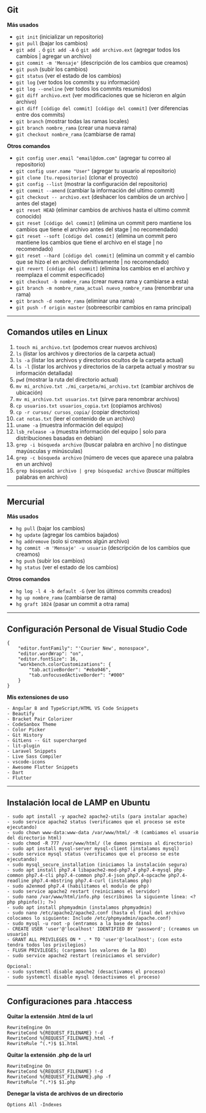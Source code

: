 ## Git

**Más usados**

- ``git init`` (inicializar un repositorio)
- ``git pull`` (bajar los cambios)
- ``git add .`` ó ``git add -A`` ó ``git add archivo.ext`` (agregar todos los cambios | agregar un archivo)
- ``git commit -m 'Mensaje'`` (descripción de los cambios que creamos)
- ``git push`` (subir los cambios)
- ``git status`` (ver el estado de los cambios)
- ``git log`` (ver todos los commits y su información)
- ``git log --oneline`` (ver todos los commits resumidos)
- ``git diff archivo.ext`` (ver modificaciones que se hicieron en algún archivo)
- ``git diff [código del commit] [código del commit]`` (ver diferencias entre dos commits)
- ``git branch`` (mostrar todas las ramas locales)
- ``git branch nombre_rama`` (crear una nueva rama)
- ``git checkout nombre_rama`` (cambiarse de rama)


**Otros comandos**

- ``git config user.email "email@dom.com"`` (agregar tu correo al repositorio)
- ``git config user.name "User"`` (agregar tu usuario al repositorio)
- ``git clone [tu.repositorio]`` (clonar el proyecto)
- ``git config --list`` (mostrar la configuración del repositorio)
- ``git commit --amend`` (cambiar la información del ultimo commit)
- ``git checkout -- archivo.ext`` (deshacer los cambios de un archivo | antes del stage)
- ``git reset HEAD`` (eliminar cambios de archivos hasta el ultimo commit conocido)
- ``git reset [código del commit]`` (elimina un commit pero mantiene los cambios que tiene el archivo antes del stage | no recomendado)
- ``git reset --soft [código del commit]`` (elimina un commit pero mantiene los cambios que tiene el archivo en el stage | no recomendado)
- ``git reset --hard [código del commit]`` (elimina un commit y el cambio que se hizo el en archivo definitivamente | no recomendado)
- ``git revert [código del commit]`` (elimina los cambios en el archivo y reemplaza el commit especificado)
- ``git checkout -b nombre_rama`` (crear nueva rama y cambiarse a esta)
- ``git branch -m nombre_rama_actual nuevo_nombre_rama`` (renombrar una rama)
- ``git branch -d nombre_rama`` (eliminar una rama)
- ``git push -f origin master`` (sobreescribir cambios en rama principal)


---
## Comandos utiles en Linux

1. ``touch mi_archivo.txt`` (podemos crear nuevos archivos)
2. ``ls`` (listar los archivos y directorios de la carpeta actual)
3. ``ls -a`` (listar los archivos y directorios ocultos de la carpeta actual)
4. ``ls -l`` (listar los archivos y directorios de la carpeta actual y mostrar su información detallada)
5. ``pwd`` (mostrar la ruta del directorio actual)
6. ``mv mi_archivo.txt ./mi_carpeta/mi_archivo.txt`` (cambiar archivos de ubicación)
7. ``mv mi_archivo.txt usuarios.txt`` (sirve para renombrar archivos)
8. ``cp usuarios.txt usuarios_copia.txt`` (copiamos archivos)
9. ``cp -r cursos/ cursos_copia/`` (copiar directorios)
10. ``cat notas.txt`` (leer el contenido de un archivo)
11. ``uname -a`` (muestra información del equipo)
12. ``lsb_release -a`` (muestra información del equipo | solo para distribuciones basadas en debian)
13. ``grep -i búsqueda archivo`` (buscar palabra en archivo | no distingue mayúsculas y minúsculas)
14. ``grep -c búsqueda archivo`` (número de veces que aparece una palabra en un archivo)
15. ``grep búsqueda1 archivo | grep búsqueda2 archivo`` (buscar múltiples palabras en archivo)

---

## Mercurial

**Más usados**

- ``hg pull`` (bajar los cambios)
- ``hg update`` (agregar los cambios bajados)
- ``hg addremove`` (solo si creamos algún archivo)
- ``hg commit -m 'Mensaje' -u usuario`` (descripción de los cambios que creamos)
- ``hg push`` (subir los cambios)
- ``hg status`` (ver el estado de los cambios)

**Otros comandos**

- ``hg log -l 4 -b default -G`` (ver los últimos commits creados)
- ``hg up nombre_rama`` (cambiarse de rama)
- ``hg graft 1024`` (pasar un commit a otra rama)

---

## Configuración Personal de Visual Studio Code
```
{
    "editor.fontFamily": "'Courier New', monospace",
    "editor.wordWrap": "on",
    "editor.fontSize": 16,
    "workbench.colorCustomizations": {
        "tab.activeBorder": "#eba946",
        "tab.unfocusedActiveBorder": "#000"
    }
}
```
**Mis extensiones de uso**
```
- Angular 8 and TypeScript/HTML VS Code Snippets
- Beautify
- Bracket Pair Colorizer
- CodeSanbox Theme
- Color Picker
- Git History
- GitLens -- Git supercharged
- lit-plugin
- Laravel Snippets
- Live Sass Compiler
- vscode-icons
- Awesome Flutter Snippets
- Dart
- Flutter
```

---
## Instalación local de LAMP en Ubuntu
```
- sudo apt install -y apache2 apache2-utils (para instalar apache)
- sudo service apache2 status (verificamos que el proceso se este ejecutando)
- sudo chown www-data:www-data /var/www/html/ -R (cambiamos el usuario del directorio html)
- sudo chmod -R 777 /var/www/html/ (le damos permisos al directorio)
- sudo apt install mysql-server mysql-client (instalamos mysql)
- sudo service mysql status (verificamos que el proceso se este ejecutando)
- sudo mysql_secure_installation (iniciamos la instalación segura)
- sudo apt install php7.4 libapache2-mod-php7.4 php7.4-mysql php-common php7.4-cli php7.4-common php7.4-json php7.4-opcache php7.4-readline php7.4-mbstring php7.4-curl (instalamos php)
- sudo a2enmod php7.4 (habilitamos el modulo de php)
- sudo service apache2 restart (reiniciamos el servidor)
- sudo nano /var/www/html/info.php (escribimos la siguiente línea: <?php phpinfo(); ?>)
- sudo apt install phpmyadmin (instalamos phpmyadmin)
- sudo nano /etc/apache2/apache2.conf (hasta el final del archivo colocamos lo siguiente: Include /etc/phpmyadmin/apache.conf)
- sudo mysql -u root -p (entramos a la base de datos)
- CREATE USER 'user'@'localhost' IDENTIFIED BY 'password'; (creamos un usuario)
- GRANT ALL PRIVILEGES ON * . * TO 'user'@'localhost'; (con esto tendra todos los privilegios)
- FLUSH PRIVILEGES; (cargamos los valores de la BD)
- sudo service apache2 restart (reiniciamos el servidor)

Opcional:
- sudo systemctl disable apache2 (desactivamos el proceso)
- sudo systemctl disable mysql (desactivamos el proceso)
```

---

## Configuraciones para .htaccess

**Quitar la extensión .html de la url**
```
RewriteEngine On
RewriteCond %{REQUEST_FILENAME} !-d
RewriteCond %{REQUEST_FILENAME}.html -f
RewriteRule ^(.*)$ $1.html
```

**Quitar la extensión .php de la url**
```
RewriteEngine On
RewriteCond %{REQUEST_FILENAME} !-d
RewriteCond %{REQUEST_FILENAME}.php -f
RewriteRule ^(.*)$ $1.php
```

**Denegar la vista de archivos de un directorio**
```
Options All -Indexes
```
